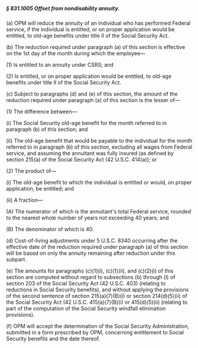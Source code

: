 ##### § 831.1005 Offset from nondisability annuity. #####

(a) OPM will reduce the annuity of an individual who has performed Federal service, if the individual is entitled, or on proper application would be entitled, to old-age benefits under title II of the Social Security Act.

(b) The reduction required under paragraph (a) of this section is effective on the 1st day of the month during which the employee—

(1) Is entitled to an annuity under CSRS; and

(2) Is entitled, or on proper application would be entitled, to old-age benefits under title II of the Social Security Act.

(c) Subject to paragraphs (d) and (e) of this section, the amount of the reduction required under paragraph (a) of this section is the lesser of—

(1) The difference between—

(i) The Social Security old-age benefit for the month referred to in paragraph (b) of this section; and

(ii) The old-age benefit that would be payable to the individual for the month referred to in paragraph (b) of this section, excluding all wages from Federal service, and assuming the annuitant was fully insured (as defined by section 215(a) of the Social Security Act (42 U.S.C. 414(a)); or

(2) The product of—

(i) The old-age benefit to which the individual is entitled or would, on proper application, be entitled; and

(ii) A fraction—

(A) The numerator of which is the annuitant's total Federal service, rounded to the nearest whole number of years not exceeding 40 years; and

(B) The denominator of which is 40.

(d) Cost-of-living adjustments under 5 U.S.C. 8340 occurring after the effective date of the reduction required under paragraph (a) of this section will be based on only the annuity remaining after reduction under this subpart.

(e) The amounts for paragraphs (c)(1)(i), (c)(1)(ii), and (c)(2)(i) of this section are computed without regard to subsections (b) through (l) of section 203 of the Social Security Act (42 U.S.C. 403) (relating to reductions in Social Security benefits), and without applying the provisions of the second sentence of section 215(a)(7)(B)(i) or section 214(d)(5)(ii) of the Social Security Act (42 U.S.C. 415(a)(7)(B)(i) or 415(d)(5)(ii) (relating to part of the computation of the Social Security windfall elimination provisions).

(f) OPM will accept the determination of the Social Security Administration, submitted in a form prescribed by OPM, concerning entitlement to Social Security benefits and the date thereof.